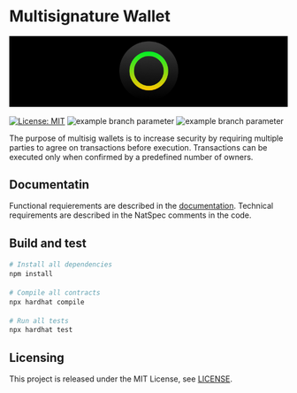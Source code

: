 # Multisignature Wallet

<p align="center">
  <img src="./docs/media/brlc-cover.png">
</p>

[![License: MIT](https://img.shields.io/badge/License-MIT-yellow.svg)](https://opensource.org/licenses/MIT)
![example branch parameter](https://github.com/cloudwalk/brlc-multisig/actions/workflows/build.yml/badge.svg?branch=main)
![example branch parameter](https://github.com/cloudwalk/brlc-multisig/actions/workflows/test.yml/badge.svg?branch=main)

The purpose of multisig wallets is to increase security by requiring multiple parties to agree on transactions before execution. Transactions can be executed only when confirmed by a predefined number of owners.

## Documentatin

Functional requierements are described in the [documentation](docs/documentation.md).
Technical requirements are described in the NatSpec comments in the code.

## Build and test

``` sh
# Install all dependencies
npm install

# Compile all contracts
npx hardhat compile

# Run all tests
npx hardhat test
```

## Licensing
This project is released under the MIT License, see [LICENSE](./LICENSE).

